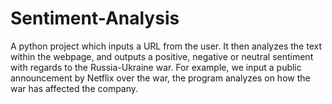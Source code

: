 # Sentiment-Analysis
A python project which inputs a URL from the user. It then analyzes the text within the webpage, and outputs a positive, negative or neutral sentiment with regards to the Russia-Ukraine war. For example, we input a public announcement by Netflix over the war, the program analyzes on how the war has affected the company.

